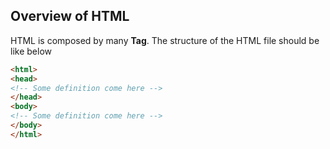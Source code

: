 ## Overview of HTML

HTML is composed by many **Tag**. The structure of the HTML file should be like below

```html
<html>
<head>
<!-- Some definition come here -->
</head>
<body>
<!-- Some definition come here -->
</body>
</html>
```